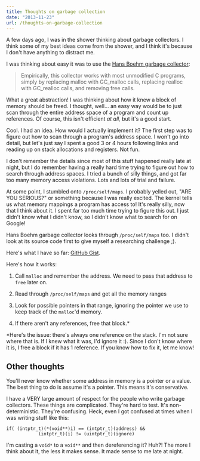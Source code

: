 ```yaml
---
title: Thoughts on garbage collection
date: "2013-11-23"
url: /thoughts-on-garbage-collection
---
```



A few days ago, I was in the shower thinking about garbage collectors. I think some of my best ideas come from the shower, and I think it's because I don't have anything to distract me.

I was thinking about easy it was to use the [Hans Boehm garbage collector](http://www.hpl.hp.com/personal/Hans_Boehm/gc/):

> Empirically, this collector works with most unmodified C programs, simply by replacing malloc with GC_malloc calls, replacing realloc with GC_realloc calls, and removing free calls.

What a great abstraction! I was thinking about how it knew a block of memory should be freed. I thought, well... an easy way would be to just scan through the entire address space of a program and count up references. Of course, this isn't efficient *at all,* but it's a good start.

Cool. I had an idea. How would I actually implement it? The first step was to figure out how to scan through a program's address space. I won't go into detail, but let's just say I spent a good 3 or 4 hours following links and reading up on stack allocations and registers. Not fun.

I don't remember the details since most of this stuff happened really late at night, but I do remember having a really hard time trying to figure out how to search through address spaces. I tried a bunch of silly things, and got far too many memory access violations. Lots and lots of trial and failure.

At some point, I stumbled onto `/proc/self/maps`. I probably yelled out, "ARE YOU SERIOUS?" or something because I was really excited. The kernel tells us what memory mappings a program has access to! It's really silly, now that I think about it. I spent far too much time trying to figure this out. I just didn't know what I didn't know, so I didn't know what to search for on Google!

Hans Boehm garbage collector looks through `/proc/self/maps` too. I didn't look at its source code first to give myself a researching challenge ;).

Here's what I have so far: [GitHub Gist](https://gist.github.com/PreetamJinka/7611115).

Here's how it works:

1. Call `malloc` and remember the address. We need to pass that address to `free` later on.

2. Read through `/proc/self/maps` and get all the memory ranges

3. Look for possible pointers in that range, ignoring the pointer we use to keep track of the `malloc`'d memory.

4. If there aren't any references, free that block.*

*Here's the issue: there's always one reference on the stack. I'm not sure where that is. If I knew what it was, I'd ignore it :). Since I don't know where it is, I free a block if it has 1 reference. If you know how to fix it, let me know!

## Other thoughts

You'll never know whether some address in memory is a pointer or a value. The best thing to do is assume it's a pointer. This means it's conservative.

I have a VERY large amount of respect for the people who write garbage collectors. These things are complicated. They're hard to test. It's non-deterministic. They're confusing. Heck, even I got confused at times when I was writing stuff like this:

    if( (intptr_t)(*(void**)i) == (intptr_t)(address) &&
				(intptr_t)(i) != (uintptr_t)(ignore)

I'm casting a `void*` to a `void**` and then dereferencing it? Huh?! The more I think about it, the less it makes sense. It made sense to me late at night.

